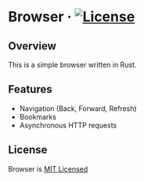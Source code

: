 # Browser · [![License](https://img.shields.io/badge/License-MIT-blue.svg)](https://github.com/sswahn/browser/blob/main/LICENSE)

## Overview

This is a simple browser written in Rust.

## Features

- Navigation (Back, Forward, Refresh)
- Bookmarks
- Asynchronous HTTP requests


## License
Browser is [MIT Licensed](https://github.com/sswahn/browser/blob/main/LICENSE)
